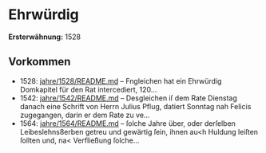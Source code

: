 # Ehrwürdig

**Ersterwähnung:** 1528

## Vorkommen
- 1528: [jahre/1528/README.md](../jahre/1528/README.md) – Fngleichen hat ein Ehrwürdig Domkapitel für
den Rat intercediert, 120...
- 1542: [jahre/1542/README.md](../jahre/1542/README.md) – Desgleichen iſ dem Rate Dienstag danach eine Schrift
von Herrn Julius Pflug, datiert Sonntag nah Felicis
zugegangen, darin er dem Rate zu ve...
- 1564: [jahre/1564/README.md](../jahre/1564/README.md) – ſolche Jahre über, oder derſelben Leibeslehns8erben
getreu und gewärtig ſein, ihnen au<h Huldung leiſten
ſollten und, na< Verfließung ſolche...
